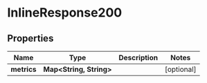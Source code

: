 

# InlineResponse200

## Properties

Name | Type | Description | Notes
------------ | ------------- | ------------- | -------------
**metrics** | **Map&lt;String, String&gt;** |  |  [optional]



